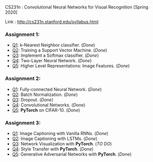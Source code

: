 CS231n : Convolutional Neural Networks for Visual Recognition [Spring 2020]

Link : http://cs231n.stanford.edu/syllabus.html

### Assignment 1:
- [Q1](https://github.com/nicolas-hbt/CS231n/blob/master/assignment1/knn.ipynb): k-Nearest Neighbor classifier. (_Done_)
- [Q2](https://github.com/nicolas-hbt/CS231n/blob/master/assignment1/svm.ipynb): Training a Support Vector Machine. (_Done_)
- [Q3](https://github.com/nicolas-hbt/CS231n/blob/master/assignment1/softmax.ipynb): Implement a Softmax classifier. (_Done_)
- [Q4](https://github.com/nicolas-hbt/CS231n/blob/master/assignment1/two_layer_net.ipynb): Two-Layer Neural Network. (_Done_)
- [Q5](https://github.com/nicolas-hbt/CS231n/blob/master/assignment1/features.ipynb): Higher Level Representations: Image Features. (_Done_)

### Assignment 2:
- [Q1](https://github.com/nicolas-hbt/CS231n/blob/master/assignment2/FullyConnectedNets.ipynb): Fully-connected Neural Network. (_Done_)
- [Q2](https://github.com/nicolas-hbt/CS231n/blob/master/assignment2/BatchNormalization.ipynb): Batch Normalization. (_Done_)
- [Q3](https://github.com/nicolas-hbt/CS231n/blob/master/assignment2/Dropout.ipynb): Dropout. (_Done_)
- [Q4](https://github.com/nicolas-hbt/CS231n/blob/master/assignment2/ConvolutionalNetworks.ipynb): Convolutional Networks. (_Done_)
- [Q5](https://github.com/nicolas-hbt/CS231n/blob/master/assignment2/PyTorch.ipynb): **PyTorch** on CIFAR-10. (_Done_)

### Assignment 3:
- [Q1](https://github.com/nicolas-hbt/CS231n/blob/master/assignment3/RNN_Captioning.ipynb): Image Captioning with Vanilla RNNs. (_Done_)
- [Q2](https://github.com/nicolas-hbt/CS231n/blob/master/assignment3/LSTM_Captioning.ipynb): Image Captioning with LSTMs. (_Done_)
- [Q3](https://github.com/nicolas-hbt/CS231n/blob/master/assignment3/NetworkVisualization-PyTorch.ipynb): Network Visualization with **PyTorch**. (_TO DO_)
- [Q4](https://github.com/nicolas-hbt/CS231n/blob/master/assignment3/StyleTransfer-PyTorch.ipynb): Style Transfer with **PyTorch**. (_Done_)
- [Q5](https://github.com/nicolas-hbt/CS231n/blob/master/assignment3/Generative_Adversarial_Networks_PyTorch.ipynb): Generative Adversarial Networks with **PyTorch**. (_Done_)
